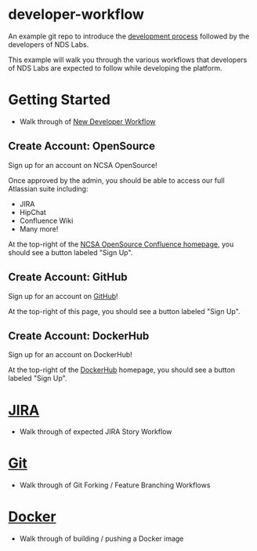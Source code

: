 # developer-workflow
An example git repo to introduce the [development process](https://opensource.ncsa.illinois.edu/confluence/display/NDS/Developer+Workflows) followed by the developers of NDS Labs.

This example will walk you through the various workflows that developers of NDS Labs are expected to follow while developing the platform.

# Getting Started
* Walk through of [New Developer Workflow](https://opensource.ncsa.illinois.edu/confluence/display/NDS/New+Developer+Workflow)

## Create Account: OpenSource
Sign up for an account on NCSA OpenSource!

Once approved by the admin, you should be able to access our full Atlassian suite including:
* JIRA
* HipChat
* Confluence Wiki
* Many more!

At the top-right of the [NCSA OpenSource Confluence homepage](https://opensource.ncsa.illinois.edu/confluence/#all-updates), you should see a button labeled "Sign Up".

## Create Account: GitHub
Sign up for an account on [GitHub](http://www.github.com)!

At the top-right of this page, you should see a button labeled "Sign Up".

## Create Account: DockerHub
Sign up for an account on DockerHub!

At the top-right of the [DockerHub](http://www.hub.docker.com) homepage, you should see a button labeled "Sign Up".

# [JIRA](https://opensource.ncsa.illinois.edu/confluence/display/NDS/JIRA+Workflows)
* Walk through of expected JIRA Story Workflow

# [Git](https://opensource.ncsa.illinois.edu/confluence/display/NDS/Git+Workflows)
* Walk through of Git Forking / Feature Branching Workflows

# [Docker](https://opensource.ncsa.illinois.edu/confluence/display/NDS/Docker+Workflows)
* Walk through of building / pushing a Docker image
